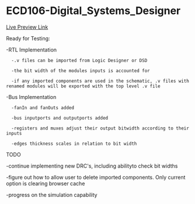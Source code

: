 # ECD106-Digital_Systems_Designer


[Live Preview Link](https://cshames1.github.io/ECD106/)

 Ready for Testing:
 
  -RTL Implementation
      
      -.v files can be imported from Logic Designer or DSD
      
      -the bit width of the modules inputs is accounted for
      
      -if any imported components are used in the schematic, .v files with renamed modules will be exported with the top level .v file
      
  -Bus Implementation
  
      -fanIn and fanOuts added
      
      -bus inputports and outputports added
      
      -registers and muxes adjust their output bitwidth according to their inputs
      
      -edges thickness scales in relation to bit width

 TODO
 
  -continue implementing new DRC's, including abilityto check bit widths
  
  -figure out how to allow user to delete imported components. Only current option is clearing browser cache
  
  -progress on the simulation capability

